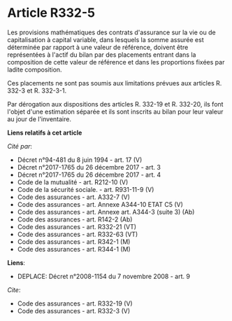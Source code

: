 # Article R332-5

Les provisions mathématiques des contrats d'assurance sur la vie ou de capitalisation à capital variable, dans lesquels la
somme assurée est déterminée par rapport à une valeur de référence, doivent être représentées à l'actif du bilan par des
placements entrant dans la composition de cette valeur de référence et dans les proportions fixées par ladite composition. 

Ces placements ne sont pas soumis aux limitations prévues aux articles R. 332-3 et R. 332-3-1. 

Par dérogation aux dispositions des articles R. 332-19 et R. 332-20, ils font l'objet d'une estimation séparée et ils sont
inscrits au bilan pour leur valeur au jour de l'inventaire.

**Liens relatifs à cet article**

_Cité par_:

  - Décret n°94-481 du 8 juin 1994 - art. 17 (V)
  - Décret n°2017-1765 du 26 décembre 2017 - art. 3
  - Décret n°2017-1765 du 26 décembre 2017 - art. 4
  - Code de la mutualité - art. R212-10 (V)
  - Code de la sécurité sociale. - art. R931-11-9 (V)
  - Code des assurances - art. A332-7 (V)
  - Code des assurances - art. Annexe A344-10 ETAT C5 (V)
  - Code des assurances - art. Annexe art. A344-3 (suite 3) (Ab)
  - Code des assurances - art. R142-2 (Ab)
  - Code des assurances - art. R332-21 (VT)
  - Code des assurances - art. R332-63 (VT)
  - Code des assurances - art. R342-1 (M)
  - Code des assurances - art. R344-1 (M)

**Liens**:

  - DEPLACE: Décret n°2008-1154 du 7 novembre 2008 - art. 9

_Cite_:

  - Code des assurances - art. R332-19 (V)
  - Code des assurances - art. R332-3 (V)
